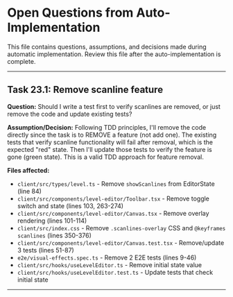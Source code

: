 # Open Questions from Auto-Implementation

This file contains questions, assumptions, and decisions made during automatic implementation.
Review this file after the auto-implementation is complete.

---

## Task 23.1: Remove scanline feature

**Question:** Should I write a test first to verify scanlines are removed, or just remove the code and update existing tests?

**Assumption/Decision:** Following TDD principles, I'll remove the code directly since the task is to REMOVE a feature (not add one). The existing tests that verify scanline functionality will fail after removal, which is the expected "red" state. Then I'll update those tests to verify the feature is gone (green state). This is a valid TDD approach for feature removal.

**Files affected:**
- `client/src/types/level.ts` - Remove `showScanlines` from EditorState (line 84)
- `client/src/components/level-editor/Toolbar.tsx` - Remove toggle switch and state (lines 103, 263-274)
- `client/src/components/level-editor/Canvas.tsx` - Remove overlay rendering (lines 101-114)
- `client/src/index.css` - Remove `.scanlines-overlay` CSS and `@keyframes scanlines` (lines 350-376)
- `client/src/components/level-editor/Canvas.test.tsx` - Remove/update 3 tests (lines 51-87)
- `e2e/visual-effects.spec.ts` - Remove 2 E2E tests (lines 9-46)
- `client/src/hooks/useLevelEditor.ts` - Remove initial state value
- `client/src/hooks/useLevelEditor.test.ts` - Update tests that check initial state

---

